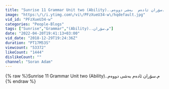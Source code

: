 ```yaml
---
title: "Sunrise 11 Grammar Unit two (Ability)..م.سۆران ئادەم  بەشی دووەم"
image: "https:\/\/i.ytimg.com\/vi\/PFzXueU34-w\/hqdefault.jpg"
vid_id: "PFzXueU34-w"
categories: "People-Blogs"
tags: ["Sunrise","Grammar","(Ability)..م.سۆران"]
date: "2022-04-20T19:41:13+03:00"
vid_date: "2018-12-29T19:24:36Z"
duration: "PT17M53S"
viewcount: "53372"
likeCount: "1444"
dislikeCount: ""
channel: "Soran Adam"
---
```

{% raw %}Sunrise 11 Grammar Unit two (Ability)..م.سۆران ئادەم  بەشی دووەم {% endraw %}

